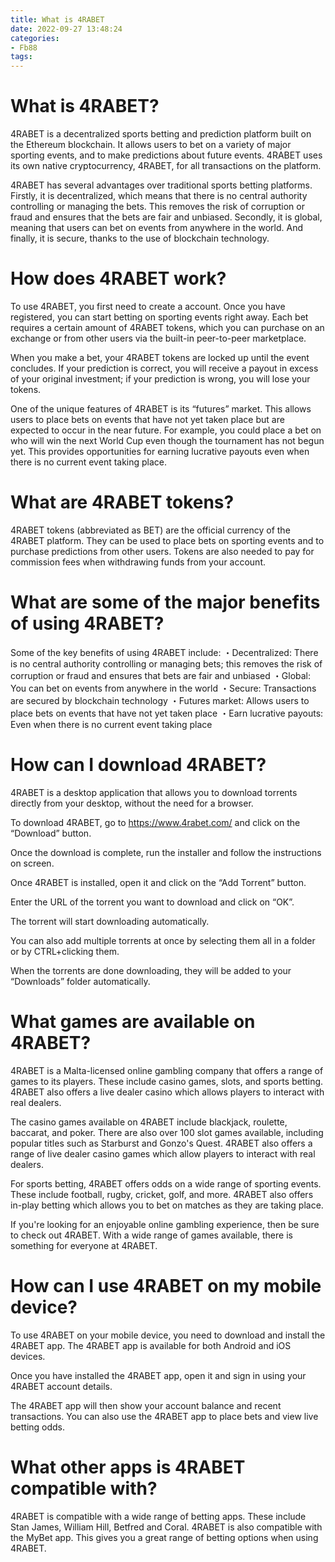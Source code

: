 ```yaml
---
title: What is 4RABET
date: 2022-09-27 13:48:24
categories:
- Fb88
tags:
---
```



#  What is 4RABET?

4RABET is a decentralized sports betting and prediction platform built on the Ethereum blockchain. It allows users to bet on a variety of major sporting events, and to make predictions about future events. 4RABET uses its own native cryptocurrency, 4RABET, for all transactions on the platform.

4RABET has several advantages over traditional sports betting platforms. Firstly, it is decentralized, which means that there is no central authority controlling or managing the bets. This removes the risk of corruption or fraud and ensures that the bets are fair and unbiased. Secondly, it is global, meaning that users can bet on events from anywhere in the world. And finally, it is secure, thanks to the use of blockchain technology.

 # How does 4RABET work?

To use 4RABET, you first need to create a account. Once you have registered, you can start betting on sporting events right away. Each bet requires a certain amount of 4RABET tokens, which you can purchase on an exchange or from other users via the built-in peer-to-peer marketplace.

When you make a bet, your 4RABET tokens are locked up until the event concludes. If your prediction is correct, you will receive a payout in excess of your original investment; if your prediction is wrong, you will lose your tokens.

One of the unique features of 4RABET is its “futures” market. This allows users to place bets on events that have not yet taken place but are expected to occur in the near future. For example, you could place a bet on who will win the next World Cup even though the tournament has not begun yet. This provides opportunities for earning lucrative payouts even when there is no current event taking place.

# What are 4RABET tokens?

4RABET tokens (abbreviated as BET) are the official currency of the 4RABET platform. They can be used to place bets on sporting events and to purchase predictions from other users. Tokens are also needed to pay for commission fees when withdrawing funds from your account.

# What are some of the major benefits of using 4RABET?

Some of the key benefits of using 4RABET include: ・Decentralized: There is no central authority controlling or managing bets; this removes the risk of corruption or fraud and ensures that bets are fair and unbiased ・Global: You can bet on events from anywhere in the world ・Secure: Transactions are secured by blockchain technology ・Futures market: Allows users to place bets on events that have not yet taken place ・Earn lucrative payouts: Even when there is no current event taking place

#  How can I download 4RABET?

4RABET is a desktop application that allows you to download torrents directly from your desktop, without the need for a browser.

To download 4RABET, go to https://www.4rabet.com/ and click on the “Download” button.

Once the download is complete, run the installer and follow the instructions on screen.

Once 4RABET is installed, open it and click on the “Add Torrent” button.

Enter the URL of the torrent you want to download and click on “OK”.

The torrent will start downloading automatically.

You can also add multiple torrents at once by selecting them all in a folder or by CTRL+clicking them.

When the torrents are done downloading, they will be added to your “Downloads” folder automatically.

#  What games are available on 4RABET?

4RABET is a Malta-licensed online gambling company that offers a range of games to its players. These include casino games, slots, and sports betting. 4RABET also offers a live dealer casino which allows players to interact with real dealers.

The casino games available on 4RABET include blackjack, roulette, baccarat, and poker. There are also over 100 slot games available, including popular titles such as Starburst and Gonzo's Quest. 4RABET also offers a range of live dealer casino games which allow players to interact with real dealers.

For sports betting, 4RABET offers odds on a wide range of sporting events. These include football, rugby, cricket, golf, and more. 4RABET also offers in-play betting which allows you to bet on matches as they are taking place.

If you're looking for an enjoyable online gambling experience, then be sure to check out 4RABET. With a wide range of games available, there is something for everyone at 4RABET.

#  How can I use 4RABET on my mobile device?

To use 4RABET on your mobile device, you need to download and install the 4RABET app. The 4RABET app is available for both Android and iOS devices.

Once you have installed the 4RABET app, open it and sign in using your 4RABET account details.

The 4RABET app will then show your account balance and recent transactions. You can also use the 4RABET app to place bets and view live betting odds.

#  What other apps is 4RABET compatible with?

4RABET is compatible with a wide range of betting apps. These include Stan James, William Hill, Betfred and Coral. 4RABET is also compatible with the MyBet app. This gives you a great range of betting options when using 4RABET.